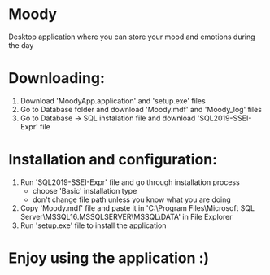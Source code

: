# Moody
Desktop application where you can store your mood and emotions during the day

# Downloading:
1. Download 'MoodyApp.application' and 'setup.exe' files
2. Go to Database folder and download 'Moody.mdf' and 'Moody_log' files
3. Go to Database -> SQL instalation file and download 'SQL2019-SSEI-Expr' file

# Installation and configuration:
1. Run 'SQL2019-SSEI-Expr' file and go through installation process
   - choose 'Basic' installation type
   - don't change file path unless you know what you are doing
2. Copy 'Moody.mdf' file and paste it in 'C:\Program Files\Microsoft SQL Server\MSSQL16.MSSQLSERVER\MSSQL\DATA' in File Explorer
3. Run 'setup.exe' file to install the application

# Enjoy using the application :)
